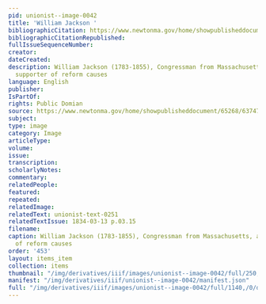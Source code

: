 ```yaml
---
pid: unionist--image-0042
title: 'William Jackson '
bibliographicCitation: https://www.newtonma.gov/home/showpublisheddocument/65268/637477796719100000
bibliographicCitationRepublished: 
fullIssueSequenceNumber: 
creator: 
dateCreated: 
description: William Jackson (1783-1855), Congressman from Massachusetts, and eager
  supporter of reform causes
language: English
publisher: 
IsPartOf: 
rights: Public Domian
source: https://www.newtonma.gov/home/showpublisheddocument/65268/637477796719100000
subject: 
type: image
category: Image
articleType: 
volume: 
issue: 
transcription: 
scholarlyNotes: 
commentary: 
relatedPeople: 
featured: 
repeated: 
relatedImage: 
relatedText: unionist-text-0251
relatedTextIssue: 1834-03-13 p.03.15
filename: 
caption: William Jackson (1783-1855), Congressman from Massachusetts, and eager supporter
  of reform causes
order: '453'
layout: items_item
collection: items
thumbnail: "/img/derivatives/iiif/images/unionist--image-0042/full/250,/0/default.jpg"
manifest: "/img/derivatives/iiif/unionist--image-0042/manifest.json"
full: "/img/derivatives/iiif/images/unionist--image-0042/full/1140,/0/default.jpg"
---
```

